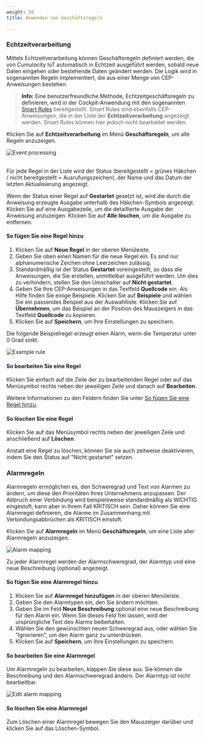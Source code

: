 ```yaml
---
weight: 50
title: Anwenden von Geschäftsregeln

---
```


### <a name="event-processing">Echtzeitverarbeitung

Mittels Echtzeitverarbeitung können Geschäftsregeln definiert werden, die von Cumulocity IoT automatisch in Echtzeit ausgeführt werden, sobald neue Daten eingehen oder bestehende Daten geändert werden. Die Logik wird in sogenannten Regeln implementiert, die aus einer Menge von CEP-Anweisungen bestehen.

>**Info:** Eine benutzerfreundliche Methode, Echtzeitgeschäftsregeln zu definieren, wird in der Cockpit-Anwendung mit den sogenannten [Smart Rules](/users-guide/cockpit#smart-rules) bereitgestellt. Smart Rules sind ebenfalls CEP-Anweisungen, die in der Liste der **Echtzeitverarbeitung** angezeigt werden. Smart Rules können hier jedoch nicht bearbeitet werden.  

Klicken Sie auf **Echtzeitverarbeitung** im Menü **Geschäftsregeln**, um alle Regeln anzuzeigen.

<img src="/images/users-guide/Administration/admin-event-processing.png" alt="Event processing">

<br>Für jede Regel in der Liste wird der Status  (bereitgestellt = grünes Häkchen / nicht bereitgestellt = Ausrufungszeichen), der Name und das Datum der letzten Aktualisierung angezeigt.

Wenn der Status einer Regel auf **Gestartet** gesetzt ist, wird die durch die Anweisung erzeugte Ausgabe unterhalb des Häkchen-Symbols angezeigt. Klicken Sie auf eine Ausgabezeile, um die detaillierte Ausgabe der Anweisung anzuzeigen. Klicken Sie auf **Alle löschen**, um die Ausgabe zu entfernen.

#### <a name="add-rule"></a>So fügen Sie eine Regel hinzu

1. Klicken Sie auf **Neue Regel** in der oberen Menüleiste.
2. Geben Sie oben einen Namen für die neue Regel ein. Es sind nur alphanumerische Zeichen ohne Leerzeichen zulässig.
3. Standardmäßig ist der Status **Gestartet** voreingestellt, so dass die Anweisungen, die Sie erstellen, unmittelbar ausgeführt werden. Um dies zu verhindern, stellen Sie den Umschalter auf **Nicht gestartet**.
4. Geben Sie Ihre CEP-Anweisungen in das Textfeld **Quellcode** ein. Als Hilfe finden Sie einige Beispiele. Klicken Sie auf **Beispiele** und wählen Sie ein passendes Beispiel aus der Auswahlliste. Klicken Sie auf **Übernehmen**, um das Beispiel an der Position des Mauszeigers in das Textfeld **Quellcode** zu kopieren.
5. Klicken Sie auf **Speichern**, um Ihre Einstellungen zu speichern.

Die folgende Beispielregel erzeugt einen Alarm, wenn die Temperatur unter 0 Grad sinkt.

<img src="/images/users-guide/Administration/admin-event-processing-sample-module.png" alt="Example rule" style="max-width: 100%">

#### So bearbeiten Sie eine Regel

Klicken Sie einfach auf die Zeile der zu bearbeitenden Regel oder auf das Menüsymbol rechts neben der jeweiligen Zeile und danach auf **Bearbeiten**.

Weitere Informationen zu den Feldern finden Sie unter [So fügen Sie eine Regel hinzu](#add-rule).


#### So löschen Sie eine Regel

Klicken Sie auf das Menüsymbol rechts neben der jeweiligen Zeile und anschließend auf **Löschen**.

Anstatt eine Regel zu löschen, können Sie sie auch zeitweise deaktivieren, indem Sie den Status auf "Nicht gestartet" setzen.


### <a name="reprio-alarms"></a>Alarmregeln

Alarmregeln ermöglichen es, den Schweregrad und Text von Alarmen zu ändern, um diese den Prioritäten Ihres Unternehmens anzupassen. Der Abbruch einer Verbindung wird beispielsweise standardmäßig als WICHTIG eingestuft, kann aber in Ihrem Fall KRITISCH sein. Daher können Sie eine Alarmregel definieren, die Alarme im Zusammenhang mit Verbindungsabbrüchen als KRITISCH einstuft.

Klicken Sie auf **Alarmregeln** im Menü **Geschäftsregeln**, um eine Liste aller Alarmregeln anzuzeigen.

<img src="/images/users-guide/Administration/admin-alarm-mapping.png" alt="Alarm mapping">

Zu jeder Alarmregel werden der Alarmschweregrad, der Alarmtyp und eine neue Beschreibung (optional) angezeigt.

#### <a name="add-alarm-mapping"></a> So fügen Sie eine Alarmregel hinzu

1. Klicken Sie auf **Alarmregel hinzufügen** in der oberen Menüleiste.
2. Geben Sie den Alarmtypen ein, den Sie ändern möchten.
3. Geben Sie im Feld **Neue Beschreibung** optional eine neue Beschreibung für den Alarm ein. Wenn Sie dieses Feld frei lassen, wird der ursprüngliche Text des Alarms beibehalten.
4. Wählen Sie den gewünschten neuen Schweregrad aus, oder wählen Sie "Ignorieren", um den Alarm ganz zu unterdrücken.
5. Klicken Sie auf **Speichern**, um Ihre Einstellungen zu speichern.

#### So bearbeiten Sie eine Alarmregel

Um Alarmregeln zu bearbeiten, klappen Sie diese aus. Sie können die Beschreibung und den Alarmschweregrad ändern. Der Alarmtyp ist nicht bearbeitbar.

<img src="/images/users-guide/Administration/admin-alarm-mapping-edit.png" alt="Edit alarm mapping">

#### So löschen Sie eine Alarmregel

Zum Löschen einer Alarmregel bewegen Sie den Mauszeiger darüber und klicken Sie auf das Löschen-Symbol.
